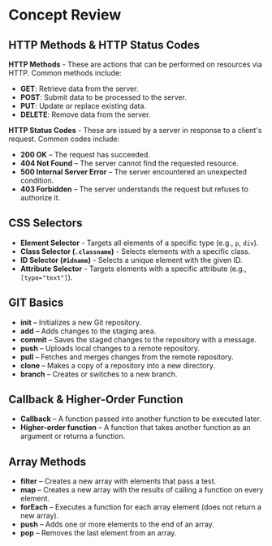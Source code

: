 # Concept Review

## HTTP Methods & HTTP Status Codes

**HTTP Methods** - These are actions that can be performed on resources via HTTP. Common methods include:
- **GET**: Retrieve data from the server.
- **POST**: Submit data to be processed to the server.
- **PUT**: Update or replace existing data.
- **DELETE**: Remove data from the server.

**HTTP Status Codes** - These are issued by a server in response to a client's request. Common codes include:
- **200 OK** – The request has succeeded.
- **404 Not Found** – The server cannot find the requested resource.
- **500 Internal Server Error** – The server encountered an unexpected condition.
- **403 Forbidden** – The server understands the request but refuses to authorize it.

## CSS Selectors

- **Element Selector** - Targets all elements of a specific type (e.g., `p`, `div`).
- **Class Selector (`.classname`)** - Selects elements with a specific class.
- **ID Selector (`#idname`)** - Selects a unique element with the given ID.
- **Attribute Selector** - Targets elements with a specific attribute (e.g., `[type="text"]`).

## GIT Basics

- **init** – Initializes a new Git repository.
- **add** – Adds changes to the staging area.
- **commit** – Saves the staged changes to the repository with a message.
- **push** – Uploads local changes to a remote repository.
- **pull** – Fetches and merges changes from the remote repository.
- **clone** – Makes a copy of a repository into a new directory.
- **branch** – Creates or switches to a new branch.

## Callback & Higher-Order Function

- **Callback** – A function passed into another function to be executed later.
- **Higher-order function** – A function that takes another function as an argument or returns a function.

## Array Methods

- **filter** – Creates a new array with elements that pass a test.
- **map** – Creates a new array with the results of calling a function on every element.
- **forEach** – Executes a function for each array element (does not return a new array).
- **push** – Adds one or more elements to the end of an array.
- **pop** – Removes the last element from an array.

